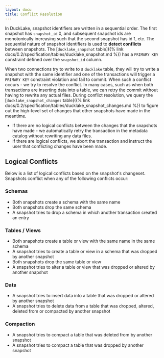 ```yaml
---
layout: docu
title: Conflict Resolution
---
```


In DuckLake, snapshot identifiers are written in a sequential order.
The first snapshot has `snapshot_id` 0, and subsequent snapshot ids are monotonically increasing such that the second snapshot has id 1, etc.
The sequential nature of snapshot identifiers is used to **detect conflicts** between snapshots. The [`ducklake_snapshot` table]({% link docs/0.2/specification/tables/ducklake_snapshot.md %}) has a `PRIMARY KEY` constraint defined over the `snapshot_id` column.

When two connections try to write to a `ducklake` table, they will try to write a snapshot with the same identifier and one of the transactions will trigger a `PRIMARY KEY` constraint violation and fail to commit.
When such a conflict occurs - we try to resolve the conflict. In many cases, such as when both transactions are inserting data into a table, we can retry the commit without having to rewrite any actual files.
During conflict resolution, we query the [`ducklake_snapshot_changes` table]({% link docs/0.2/specification/tables/ducklake_snapshot_changes.md %}) to figure out the high-level set of changes that other snapshots have made in the meantime.

* If there are no logical conflicts between the changes that the snapshots have made - we automatically retry the transaction in the metadata catalog without rewriting any data files.
* If there are logical conflicts, we abort the transaction and instruct the user that conflicting changes have been made.

## Logical Conflicts

Below is a list of logical conflicts based on the snapshot's changeset. Snapshots conflict when any of the following conflicts occur:

### Schemas

* Both snapshots create a schema with the same name
* Both snapshots drop the same schema
* A snapshot tries to drop a schema in which another transaction created an entry

### Tables / Views

* Both snapshots create a table or view with the same name in the same schema
* A snapshot tries to create a table or view in a schema that was dropped by another snapshot
* Both snapshots drop the same table or view
* A snapshot tries to alter a table or view that was dropped or altered by another snapshot

### Data

* A snapshot tries to insert data into a table that was dropped or altered by another snapshot
* A snapshot tries to delete data from a table that was dropped, altered, deleted from or compacted by another snapshot

### Compaction

* A snapshot tries to compact a table that was deleted from by another snapshot
* A snapshot tries to compact a table that was dropped by another snapshot
